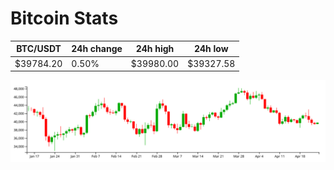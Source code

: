 # Bitcoin Stats

BTC/USDT|24h change|24h high|24h low|
|---|---|---|---|
|$39784.20|0.50%|$39980.00|$39327.58|

<img src="./chart.svg">

